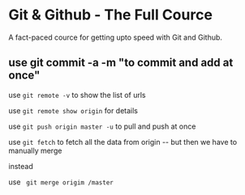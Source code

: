 # Git & Github - The Full Cource

A fact-paced cource for getting upto speed with Git and Github.

## use git commit -a -m "to commit and add at once"

use ```git remote -v``` to show the list of urls

use ``` git remote show origin ``` for details

use ``` git push origin master -u ``` to pull and push at once

use ``` git fetch ``` to fetch all the data from origin -- but then we have to manually merge

instead

use ``` git merge origim /master```
